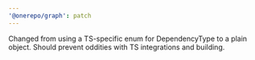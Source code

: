 ```yaml
---
'@onerepo/graph': patch
---
```


Changed from using a TS-specific enum for DependencyType to a plain object. Should prevent oddities with TS integrations and building.
